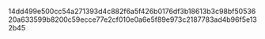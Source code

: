 14dd499e500cc54a271393d4c882f6a5f426b0176df3b18613b3c98bf5053620a633599b8200c59ecce77e2cf010e0a6e5f89e973c2187783ad4b96f5e132b45
